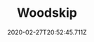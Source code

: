 ---
templateKey: blog-post
featuredpost: false
date: 2020-02-27T20:52:45.711Z
featuredimage: /img/Woodskip.png
title: Woodskip
description: A very sensitive fish that can only live in pools deep in the forest.
type: fish
sellPrice: 75
energy: 
health: 
tags:
  - fish
  - Secret Woods
  - Forest
  - Farm
  - 6am - 2am
  - spring
  - summer
  - fall
  - winter
  - AnyWeather
  - Specialty Fish Bundle
---